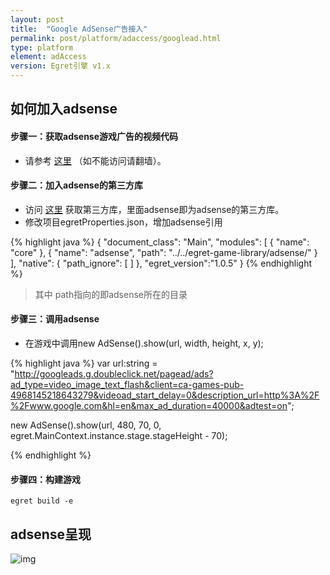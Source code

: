 ```yaml
---
layout: post
title:  "Google AdSense广告接入"
permalink: post/platform/adaccess/googlead.html
type: platform
element: adAccess
version: Egret引擎 v1.x
---
```


如何加入adsense
------------------------

#### 步骤一：获取adsense游戏广告的视频代码
* 请参考 [这里](https://support.google.com/adsense/answer/6054312?hl=zh-Hans&ref_topic=6064093) （如不能访问请翻墙）。


#### 步骤二：加入adsense的第三方库

* 访问 [这里](https://github.com/egret-labs/egret-game-library) 获取第三方库，里面adsense即为adsense的第三方库。
* 修改项目egretProperties.json，增加adsense引用


{% highlight java  %}
	{
    "document_class": "Main",
    "modules": [
        {
            "name": "core"
        },
        {
            "name": "adsense",
            "path": "../../egret-game-library/adsense/"
        }
    ],
    "native": {
        "path_ignore": [
        ]
    },
    "egret_version":"1.0.5"
}
{% endhighlight %}

> 其中 path指向的即adsense所在的目录


#### 步骤三：调用adsense
* 在游戏中调用new AdSense().show(url, width, height, x, y);


{% highlight java  %}
var url:string = "http://googleads.g.doubleclick.net/pagead/ads?ad_type=video_image_text_flash&client=ca-games-pub-4968145218643279&videoad_start_delay=0&description_url=http%3A%2F%2Fwww.google.com&hl=en&max_ad_duration=40000&adtest=on";
        
new AdSense().show(url, 480, 70, 0, egret.MainContext.instance.stage.stageHeight - 70);

{% endhighlight %}

#### 步骤四：构建游戏
```egret build -e```

adsense呈现
------------------------


![img]({{site.baseurl}}/assets/img/googlead.png)





